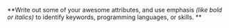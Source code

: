 **Write out some of your awesome attributes, and use emphasis _(like bold or italics)_ to identify keywords, programming languages, or skills. **
